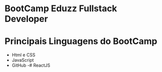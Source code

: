 # BootCamp Eduzz Fullstack Developer

# Principais Linguagens do BootCamp 
- Html e CSS
- JavaScript
- GitHub
-# ReactJS

